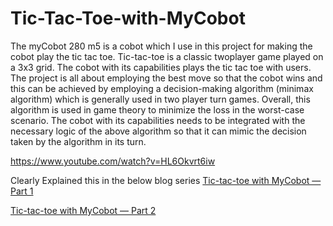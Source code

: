 # Tic-Tac-Toe-with-MyCobot

The myCobot 280 m5 is a cobot which I use in this project for making the cobot play the tic tac toe. Tic-tac-toe is a classic twoplayer game played on a 3x3 grid. The cobot with its capabilities
plays the tic tac toe with users. The project is all about employing the best move so that the cobot wins and this can be achieved by employing a decision-making algorithm (minimax algorithm) which
is generally used in two player turn games. Overall, this algorithm is used in game theory to minimize the loss in the worst-case scenario. The cobot with its capabilities needs to be integrated with the
necessary logic of the above algorithm so that it can mimic the decision taken by the algorithm in its turn.

https://www.youtube.com/watch?v=HL6Okvrt6iw

Clearly Explained this in the below blog series
[Tic-tac-toe with MyCobot — Part 1](https://medium.com/@karteekmenda93/tic-tac-toe-with-mycobot-part-1-71e9ab2f1432)


[Tic-tac-toe with MyCobot — Part 2](https://medium.com/@karteekmenda93/tic-tac-toe-with-mycobot-part-2-aba39fcf7811)

